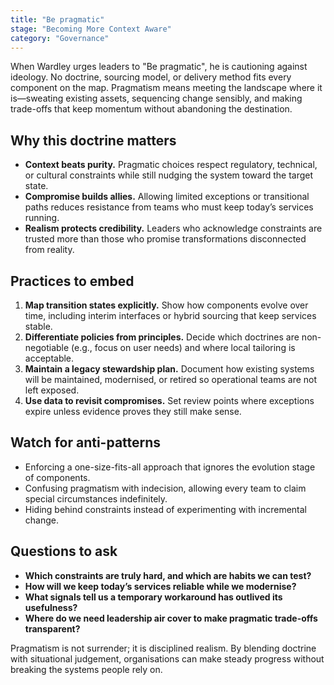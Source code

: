 ```yaml
---
title: "Be pragmatic"
stage: "Becoming More Context Aware"
category: "Governance"
---
```


When Wardley urges leaders to "Be pragmatic", he is cautioning against ideology. No doctrine, sourcing model, or delivery method fits every component on the map. Pragmatism means meeting the landscape where it is—sweating existing assets, sequencing change sensibly, and making trade-offs that keep momentum without abandoning the destination.

## Why this doctrine matters

- **Context beats purity.** Pragmatic choices respect regulatory, technical, or cultural constraints while still nudging the system toward the target state.
- **Compromise builds allies.** Allowing limited exceptions or transitional paths reduces resistance from teams who must keep today’s services running.
- **Realism protects credibility.** Leaders who acknowledge constraints are trusted more than those who promise transformations disconnected from reality.

## Practices to embed

1. **Map transition states explicitly.** Show how components evolve over time, including interim interfaces or hybrid sourcing that keep services stable.
2. **Differentiate policies from principles.** Decide which doctrines are non-negotiable (e.g., focus on user needs) and where local tailoring is acceptable.
3. **Maintain a legacy stewardship plan.** Document how existing systems will be maintained, modernised, or retired so operational teams are not left exposed.
4. **Use data to revisit compromises.** Set review points where exceptions expire unless evidence proves they still make sense.

## Watch for anti-patterns

- Enforcing a one-size-fits-all approach that ignores the evolution stage of components.
- Confusing pragmatism with indecision, allowing every team to claim special circumstances indefinitely.
- Hiding behind constraints instead of experimenting with incremental change.

## Questions to ask

- **Which constraints are truly hard, and which are habits we can test?**
- **How will we keep today’s services reliable while we modernise?**
- **What signals tell us a temporary workaround has outlived its usefulness?**
- **Where do we need leadership air cover to make pragmatic trade-offs transparent?**

Pragmatism is not surrender; it is disciplined realism. By blending doctrine with situational judgement, organisations can make steady progress without breaking the systems people rely on.
